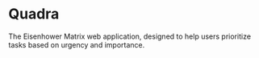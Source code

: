 # Quadra
The Eisenhower Matrix web application, designed to help users prioritize tasks based on urgency and importance.

